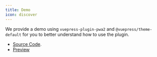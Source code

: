 ```yaml
---
title: Demo
icon: discover
---
```


We provide a demo using `vuepress-plugin-pwa2` and `@vuepress/theme-default` for you to better understand how to use the plugin.

- [Source Code](https://github.com/vuepress-theme-hope/vuepress-theme-hope/tree/main/demo/pwa2/).
- [Preview](https://vuepress-theme-hope.github.io/pwa2-demo/)
